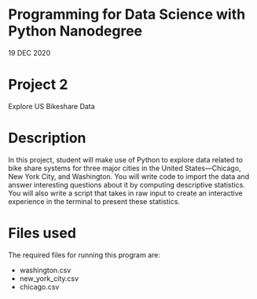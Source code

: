 # Programming for Data Science with Python Nanodegree
19 DEC 2020

# Project 2
Explore US Bikeshare Data

# Description
In this project, student will make use of Python to explore data related to bike share systems for three major cities in the United States—Chicago, New York City, and Washington. You will write code to import the data and answer interesting questions about it by computing descriptive statistics. You will also write a script that takes in raw input to create an interactive experience in the terminal to present these statistics.

# Files used

The required files for running this program are:

* washington.csv
* new_york_city.csv
* chicago.csv


